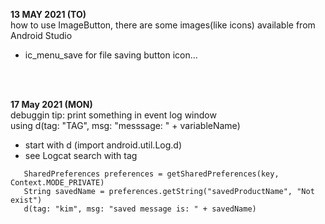 **13 MAY 2021 (TO)**  
how to use ImageButton, there are some images(like icons) available from Android Studio 
  - ic_menu_save for file saving button icon...
<br>  
<br>  

**17 May 2021 (MON)**  
debuggin tip: print something in event log window  
  using d(tag: "TAG", msg: "messsage: " + variableName)    
   - start with d (import android.util.Log.d)  
   - see Logcat search with tag
```
   SharedPreferences preferences = getSharedPreferences(key, Context.MODE_PRIVATE)
   String savedName = preferences.getString("savedProductName", "Not exist")
   d(tag: "kim", msg: "saved message is: " + savedName)
```
<br>  
<br>

